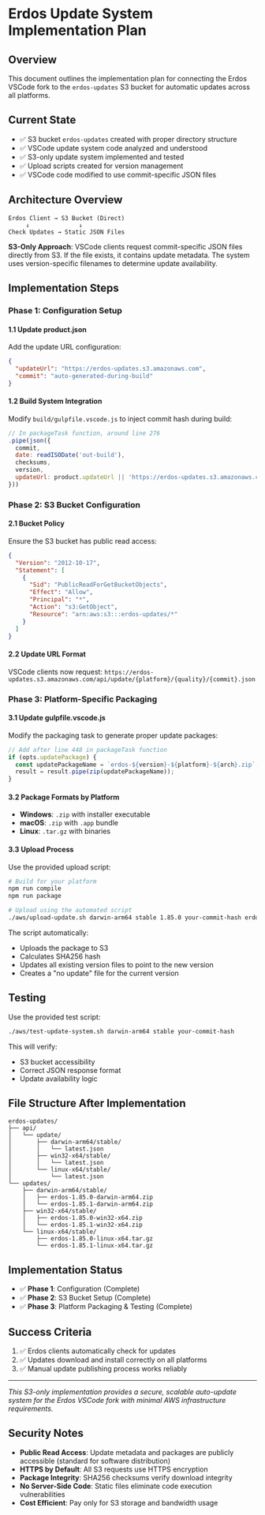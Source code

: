 # Erdos Update System Implementation Plan

## Overview
This document outlines the implementation plan for connecting the Erdos VSCode fork to the `erdos-updates` S3 bucket for automatic updates across all platforms.

## Current State
- ✅ S3 bucket `erdos-updates` created with proper directory structure
- ✅ VSCode update system code analyzed and understood
- ✅ S3-only update system implemented and tested
- ✅ Upload scripts created for version management
- ✅ VSCode code modified to use commit-specific JSON files

## Architecture Overview

```
Erdos Client → S3 Bucket (Direct)
     ↓              ↓
Check Updates → Static JSON Files
```

**S3-Only Approach**: VSCode clients request commit-specific JSON files directly from S3. If the file exists, it contains update metadata. The system uses version-specific filenames to determine update availability.

## Implementation Steps

### Phase 1: Configuration Setup

#### 1.1 Update product.json
Add the update URL configuration:

```json
{
  "updateUrl": "https://erdos-updates.s3.amazonaws.com",
  "commit": "auto-generated-during-build"
}
```

#### 1.2 Build System Integration
Modify `build/gulpfile.vscode.js` to inject commit hash during build:

```javascript
// In packageTask function, around line 276
.pipe(json({ 
  commit, 
  date: readISODate('out-build'), 
  checksums, 
  version,
  updateUrl: product.updateUrl || 'https://erdos-updates.s3.amazonaws.com'
}))
```

### Phase 2: S3 Bucket Configuration

#### 2.1 Bucket Policy
Ensure the S3 bucket has public read access:

```json
{
  "Version": "2012-10-17",
  "Statement": [
    {
      "Sid": "PublicReadForGetBucketObjects",
      "Effect": "Allow",
      "Principal": "*",
      "Action": "s3:GetObject",
      "Resource": "arn:aws:s3:::erdos-updates/*"
    }
  ]
}
```

#### 2.2 Update URL Format
VSCode clients now request: `https://erdos-updates.s3.amazonaws.com/api/update/{platform}/{quality}/{commit}.json`

### Phase 3: Platform-Specific Packaging

#### 3.1 Update gulpfile.vscode.js
Modify the packaging task to generate proper update packages:

```javascript
// Add after line 448 in packageTask function
if (opts.updatePackage) {
  const updatePackageName = `erdos-${version}-${platform}-${arch}.zip`;
  result = result.pipe(zip(updatePackageName));
}
```

#### 3.2 Package Formats by Platform
- **Windows**: `.zip` with installer executable
- **macOS**: `.zip` with `.app` bundle  
- **Linux**: `.tar.gz` with binaries

#### 3.3 Upload Process
Use the provided upload script:

```bash
# Build for your platform
npm run compile
npm run package

# Upload using the automated script
./aws/upload-update.sh darwin-arm64 stable 1.85.0 your-commit-hash erdos-1.85.0-darwin-arm64.zip
```

The script automatically:
- Uploads the package to S3
- Calculates SHA256 hash
- Updates all existing version files to point to the new version
- Creates a "no update" file for the current version

## Testing

Use the provided test script:

```bash
./aws/test-update-system.sh darwin-arm64 stable your-commit-hash
```

This will verify:
- S3 bucket accessibility
- Correct JSON response format
- Update availability logic

## File Structure After Implementation

```
erdos-updates/
├── api/
│   └── update/
│       ├── darwin-arm64/stable/
│       │   └── latest.json
│       ├── win32-x64/stable/
│       │   └── latest.json
│       └── linux-x64/stable/
│           └── latest.json
└── updates/
    ├── darwin-arm64/stable/
    │   ├── erdos-1.85.0-darwin-arm64.zip
    │   └── erdos-1.85.1-darwin-arm64.zip
    ├── win32-x64/stable/
    │   ├── erdos-1.85.0-win32-x64.zip
    │   └── erdos-1.85.1-win32-x64.zip
    └── linux-x64/stable/
        ├── erdos-1.85.0-linux-x64.tar.gz
        └── erdos-1.85.1-linux-x64.tar.gz
```

## Implementation Status

- ✅ **Phase 1**: Configuration (Complete)
- ✅ **Phase 2**: S3 Bucket Setup (Complete) 
- ✅ **Phase 3**: Platform Packaging & Testing (Complete)

## Success Criteria

1. ✅ Erdos clients automatically check for updates
2. ✅ Updates download and install correctly on all platforms
3. ✅ Manual update publishing process works reliably

---

*This S3-only implementation provides a secure, scalable auto-update system for the Erdos VSCode fork with minimal AWS infrastructure requirements.*

## Security Notes

- **Public Read Access**: Update metadata and packages are publicly accessible (standard for software distribution)
- **HTTPS by Default**: All S3 requests use HTTPS encryption
- **Package Integrity**: SHA256 checksums verify download integrity
- **No Server-Side Code**: Static files eliminate code execution vulnerabilities
- **Cost Efficient**: Pay only for S3 storage and bandwidth usage